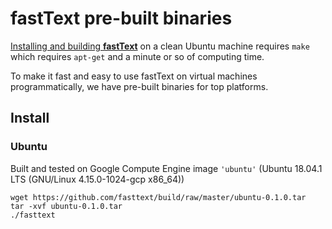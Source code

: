 # fastText pre-built binaries

[Installing and building **fastText**](https://github.com/facebookresearch/fastText#building-fasttext-using-make-preferred) on a clean Ubuntu machine requires `make` which requires `apt-get` and a minute or so of computing time.

To make it fast and easy to use fastText on virtual machines programmatically, we have pre-built binaries for top platforms.

## Install

### Ubuntu
Built and tested on Google Compute Engine image `'ubuntu'` (Ubuntu 18.04.1 LTS (GNU/Linux 4.15.0-1024-gcp x86_64))
```
wget https://github.com/fasttext/build/raw/master/ubuntu-0.1.0.tar
tar -xvf ubuntu-0.1.0.tar
./fasttext
```


